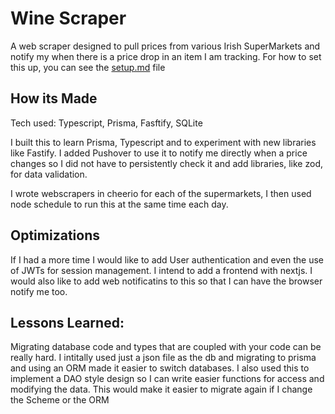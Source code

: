 # Wine Scraper

A web scraper designed to pull prices from various Irish SuperMarkets and notify my when there is a price drop in an item I am tracking. For how to set this up, you can see the [setup.md](./setup.md) file

## How its Made

Tech used: Typescript, Prisma, Fasftify, SQLite

I built this to learn Prisma, Typescript and to experiment with new libraries like Fastify. I added Pushover to use it to notify me directly when a price changes so I did not have to persistently check it and add libraries, like zod, for data validation.

I wrote webscrapers in cheerio for each of the supermarkets, I then used node schedule to run this at the same time each day.

## Optimizations

If I had a more time I would like to add User authentication and even the use of JWTs for session management. I intend to add a frontend with nextjs. I would also like to add web notificatins to this so that I can have the browser notify me too.

## Lessons Learned:

Migrating database code and types that are coupled with your code can be really hard. I intitally used just a json file as the db and migrating to prisma and using an ORM made it easier to switch databases. I also used this to implement a DAO style design so I can write easier functions for access and modifying the data. This would make it easier to migrate again if I change the Scheme or the ORM
